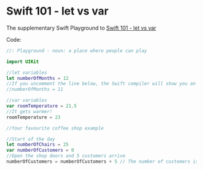 # Swift 101 - let vs var
The supplementary Swift Playground to [Swift 101 - let vs var](http://aj9.co.uk/let-vs-var)

Code:

```swift
//: Playground - noun: a place where people can play

import UIKit

//let variables
let numberOfMonths = 12
//If you uncomment the line below, the Swift compiler will show you an error.
//numberOfMonths = 11

//var variables
var roomTemperature = 21.5
//It gets warmer!
roomTemperature = 23

//Your favourite coffee shop example

//Start of the day
let numberOfChairs = 25
var numberOfCustomers = 0
//Open the shop doors and 5 customers arrive
numberOfCustomers = numberOfCustomers + 5 // The number of customers is now 5. Therefore the numberOfCustomers must be a mutable variable.
```
